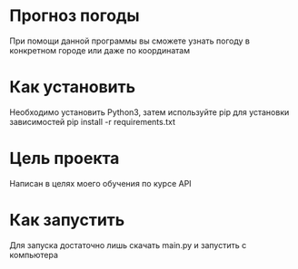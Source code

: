 # Прогноз погоды

При помощи данной программы вы сможете узнать погоду в конкретном городе или даже по координатам

# Как установить
Необходимо установить Python3, затем используйте pip для установки зависимостей
pip install -r requirements.txt

# Цель проекта
Написан в целях моего обучения по курсе API

# Как запустить
Для запуска достаточно лишь скачать main.py и запустить с компьютера
